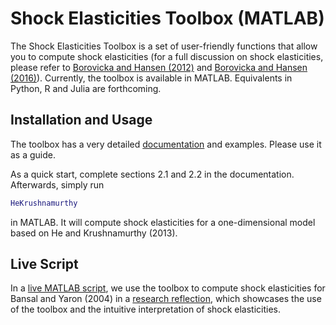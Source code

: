 # Shock Elasticities Toolbox (MATLAB)

The Shock Elasticities Toolbox is a set of user-friendly functions that allow you to compute shock elasticities (for a full discussion on shock elasticities, please refer to [Borovicka and Hansen (2012)](https://www.borovicka.org/files/research/shock_elasticities_and_impulse_responses.pdf) and [Borovicka and Hansen (2016)](http://larspeterhansen.org/wp-content/uploads/2016/10/macroterm_main.pdf)). Currently, the toolbox is available in MATLAB. Equivalents in Python, R and Julia are forthcoming. 

## Installation and Usage
The toolbox has a very detailed [documentation](/main.pdf) and examples. Please use it as a guide.

As a quick start, complete sections 2.1 and 2.2 in the documentation. Afterwards, simply run

```matlab
HeKrushnamurthy
```

in MATLAB. It will compute shock elasticities for a one-dimensional model based on He and Krushnamurthy (2013).

## Live Script

In a [live MATLAB script](http://larspeterhansen.org/wp-content/uploads/2018/03/DVD_Example.html), we use the toolbox to compute shock elasticities for Bansal and Yaron (2004) in a [research reflection](http://larspeterhansen.org/news/article/dynamic-value-decompositions/), which showcases the use of the toolbox and the intuitive interpretation of shock elasticities.
